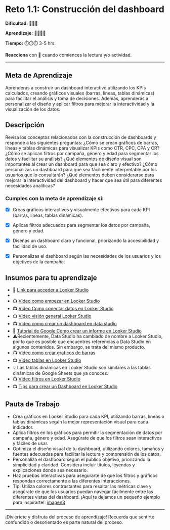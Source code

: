 # Reto 1.1: Construcción del dashboard


**Dificultad:** 🌻🌻🌻


**Aprendizaje:** 🍯🍯🍯🍯


**Tiempo:** ⏱️️⏱️️⏱️️ 3-5 hrs.


**Reacciona** con 👀 cuando comiences la lectura y/o actividad.


---


## Meta de Aprendizaje
Aprenderás a construir un dashboard interactivo utilizando los KPIs calculados, creando gráficos visuales (barras, líneas, tablas dinámicas) para facilitar el análisis y toma de decisiones. Además, aprenderás a personalizar el diseño y aplicar filtros para mejorar la interactividad y la visualización de los datos.


## Descripción
Revisa los conceptos relacionados con la construcción de dashboards y responde a las siguientes preguntas: 
¿Cómo se crean gráficos de barras, líneas y tablas dinámicas para visualizar KPIs como CTR, CPC, CPA y CR? 
¿Cómo se aplican filtros por campaña, género y edad para segmentar los datos y facilitar su análisis? 
¿Qué elementos de diseño visual son importantes al crear un dashboard para que sea claro y efectivo? 
¿Cómo personalizas un dashboard para que sea fácilmente interpretable por los usuarios que lo consultarán? 
¿Qué elementos deben considerarse para mejorar la interactividad del dashboard y hacer que sea útil para diferentes necesidades analíticas?




### Cumples con la meta de aprendizaje si:
- [x] Creas gráficos interactivos y visualmente efectivos para cada KPI (barras, líneas, tablas dinámicas).
- [x] Aplicas filtros adecuados para segmentar los datos por campaña, género y edad.
- [x] Diseñas un dashboard claro y funcional, priorizando la accesibilidad y facilidad de uso.
- [x] Personalizas el dashboard según las necesidades de los usuarios y los objetivos de la campaña.




## Insumos para tu aprendizaje
- 🔗 [Link para acceder a Looker Studio](https://lookerstudio.google.com/navigation/reporting) </li><li>
- 📺 [Video como empezar en Looker Studio](https://www.youtube.com/watch?v=P5WLaeSQK7s&t=3s)
- 📺 [Video Como conectar datos en Looker Studio](https://www.loom.com/share/0cce98d5bbc7482ea421444e2f850cc1) 
- 📺 [Video visión general Looker Studio](https://www.loom.com/share/9c7505eb3c2a4612bdfb7c9d43c40051) 
- 📺 [Video como crear un dashboard en data studio](https://www.youtube.com/watch?v=Sprmb4W82sk)
- 📄 [Tutorial de Google Como crear un informe en Looker Studio](https://support.google.com/looker-studio/answer/6292570?hl=ES#zippy=%2Csecciones-de-este-art%C3%ADculo) 
- ⚠️Recientemente, Data Studio ha cambiado de nombre a Looker Studio, por lo que es posible que encuentres referencias a Data Studio en algunos contenidos. Sin embargo, se trata del mismo producto. 
- 📺 [Video como crear graficos de barras](https://www.youtube.com/watch?v=B3hPsl-8u3A)
- 📺 [Video tablas en Looker Studio](https://www.youtube.com/watch?v=7CLCz3PgJ5s)
- 💡 Las tablas dinámicas en Looker Studio son similares a las tablas dinámicas de Google Sheets que ya conoces. 
- 📺 [Video filtros en Looker Studio](https://www.youtube.com/watch?v=HZMZcNf1jdk) 
- 📺 [Tips para crear un Dashboard en Looker Studio](https://www.youtube.com/watch?v=DU0JFpO2Bcs)

## Pauta de Trabajo
- Crea gráficos en Looker Studio para cada KPI, utilizando barras, líneas o tablas dinámicas según la mejor representación visual para cada indicador. 
- Aplica filtros en los gráficos para permitir la segmentación de datos por campaña, género y edad. Asegúrate de que los filtros sean interactivos y fáciles de usar. 
- Optimiza el diseño visual de tu dashboard, utilizando colores, tamaños y fuentes adecuadas para facilitar la lectura y comprensión de los datos. 
- Personaliza el dashboard según el público objetivo, priorizando la simplicidad y claridad. Considera incluir títulos, leyendas y explicaciones donde sea necesario. 
- Haz pruebas interactivas para asegurarte de que los filtros y gráficos respondan correctamente a las diferentes interacciones. 
- Tip: Utiliza colores contrastantes para resaltar las métricas clave y asegúrate de que los usuarios puedan navegar fácilmente entre las diferentes vistas del dashboard.
¡Aquí te dejamos un pequeño ejemplo para inspirarte!:
[imagen3](https://drive.google.com/uc?id=1u25D1K9TmYPzfkfkZx1HfBTcMXB30I6m)
---


¡Diviértete y disfruta del proceso de aprendizaje! Recuerda que sentirte confundido o desorientado es parte natural del proceso.
